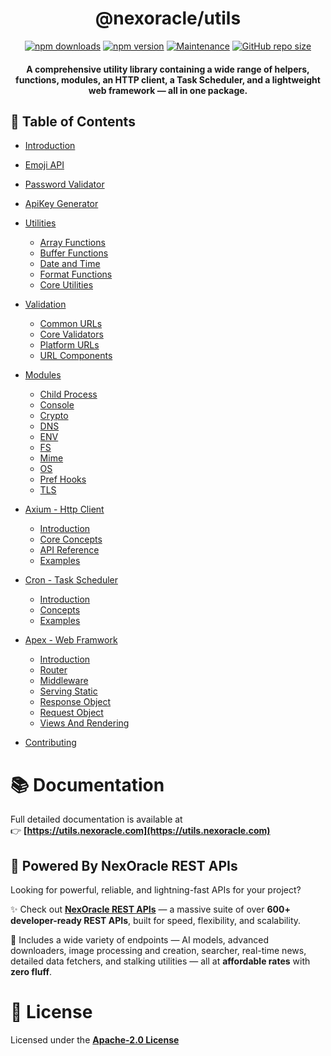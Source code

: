 <div align="center">

# @nexoracle/utils

[![npm downloads](https://img.shields.io/npm/dm/@nexoracle/utils?style=flat&color=blue)](https://www.npmjs.com/package/@nexoracle/utils)
[![npm version](https://img.shields.io/npm/v/@nexoracle/utils?style=flat&color=blue)](https://www.npmjs.com/package/@nexoracle/utils)
[![Maintenance](https://img.shields.io/badge/Maintained-Yes-blue?style=flat)](https://github.com/nexoracle/utils)
[![GitHub repo size](https://img.shields.io/github/repo-size/nexoracle/utils)](https://github.com/nexoracle/utils)

<p align="center">
  <h4>A comprehensive utility library containing a wide range of helpers, functions, modules, an HTTP client, a Task Scheduler, and a lightweight web framework — all in one package.</h4>
</p>

</div>

## 📑 Table of Contents

- [Introduction](https://utils.nexoracle.com/doc/introduction)
- [Emoji API](https://utils.nexoracle.com/doc/emoji-api)
- [Password Validator](https://utils.nexoracle.com/doc/password-validator)
- [ApiKey Generator](https://utils.nexoracle.com/doc/apikey-generator)

- [Utilities](https://utils.nexoracle.com/doc/category/utilities)

  - [Array Functions](https://utils.nexoracle.com/doc/utilities/array)
  - [Buffer Functions](https://utils.nexoracle.com/doc/utilities/buffer)
  - [Date and Time](https://utils.nexoracle.com/doc/utilities/date-and-time)
  - [Format Functions](https://utils.nexoracle.com/doc/utilities/format)
  - [Core Utilities](https://utils.nexoracle.com/doc/utilities/others)

- [Validation](https://utils.nexoracle.com/doc/category/validation)

  - [Common URLs](https://utils.nexoracle.com/doc/validation/common-urls)
  - [Core Validators](https://utils.nexoracle.com/doc/validation/others)
  - [Platform URLs](https://utils.nexoracle.com/doc/validation/platform-urls)
  - [URL Components](https://utils.nexoracle.com/doc/validation/url-components)

- [Modules](https://utils.nexoracle.com/doc/category/modules)

  - [Child Process](https://utils.nexoracle.com/doc/modules/child_process)
  - [Console](https://utils.nexoracle.com/doc/modules/console)
  - [Crypto](https://utils.nexoracle.com/doc/modules/crypto)
  - [DNS](https://utils.nexoracle.com/doc/modules/dns)
  - [ENV](https://utils.nexoracle.com/doc/modules/env)
  - [FS](https://utils.nexoracle.com/doc/modules/fs)
  - [Mime](https://utils.nexoracle.com/doc/modules/mime)
  - [OS](https://utils.nexoracle.com/doc/modules/os)
  - [Pref Hooks](https://utils.nexoracle.com/doc/modules/perf-hooks)
  - [TLS](https://utils.nexoracle.com/doc/modules/tls)

- [Axium - Http Client](https://utils.nexoracle.com/doc/category/http-client)

  - [Introduction](https://utils.nexoracle.com/doc/http-client/introduction)
  - [Core Concepts](https://utils.nexoracle.com/doc/http-client/core-concepts)
  - [API Reference](https://utils.nexoracle.com/doc/http-client/api-reference)
  - [Examples](https://utils.nexoracle.com/doc/http-client/examples)

- [Cron - Task Scheduler](https://utils.nexoracle.com/doc/category/scheduler)

  - [Introduction](https://utils.nexoracle.com/doc/scheduler/introduction)
  - [Concepts](https://utils.nexoracle.com/doc/scheduler/concepts)
  - [Examples](https://utils.nexoracle.com/doc/scheduler/examples)

- [Apex - Web Framwork](https://utils.nexoracle.com/doc/category/web-framwork)

  - [Introduction](https://utils.nexoracle.com/doc/web-framework/introduction)
  - [Router](https://utils.nexoracle.com/doc/web-framework/router)
  - [Middleware](https://utils.nexoracle.com/doc/web-framework/middleware)
  - [Serving Static](https://utils.nexoracle.com/doc/web-framework/serving-static)
  - [Response Object](https://utils.nexoracle.com/doc/web-framework/response-object)
  - [Request Object](https://utils.nexoracle.com/doc/web-framework/request-object)
  - [Views And Rendering](https://utils.nexoracle.com/doc/web-framework/views-and-rendering)

- [Contributing](https://utils.nexoracle.com/doc/web-framework/views-and-rendering)

# 📚 Documentation

Full detailed documentation is available at  
👉 **[https://utils.nexoracle.com](https://utils.nexoracle.com)**

## 🚀 Powered By NexOracle REST APIs

Looking for powerful, reliable, and lightning-fast APIs for your project?

✨ Check out **[NexOracle REST APIs](https://api.nexoracle.com)** — a massive suite of over **600+ developer-ready REST APIs**, built for speed, flexibility, and scalability.

🔧 Includes a wide variety of endpoints — AI models, advanced downloaders, image processing and creation, searcher, real-time news, detailed data fetchers, and stalking utilities — all at **affordable rates** with **zero fluff**.

# 📝 License

Licensed under the **[Apache-2.0 License](https://github.com/nexoracle/utils/blob/main/LICENSE)**
